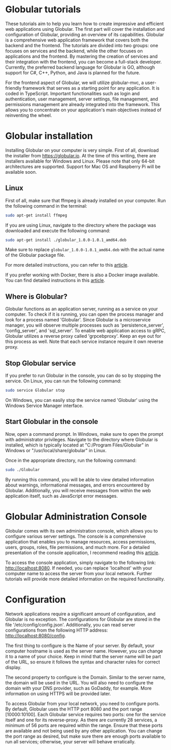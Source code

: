 # Globular tutorials
These tutorials aim to help you learn how to create impressive and efficient web applications using Globular. The first part will cover the installation and configuration of Globular, providing an overview of its capabilities. Globular is a comprehensive web application framework that covers both the backend and the frontend. The tutorials are divided into two groups: one focuses on services and the backend, while the other focuses on applications and the frontend. By mastering the creation of services and their integration with the frontend, you can become a full-stack developer. Currently, the preferred backend language for Globular is GO, although support for C#, C++, Python, and Java is planned for the future.

For the frontend aspect of Globular, we will utilize globular-mvc, a user-friendly framework that serves as a starting point for any application. It is coded in TypeScript. Important functionalities such as login and authentication, user management, server settings, file management, and permissions management are already integrated into the framework. This allows you to concentrate on your application's main objectives instead of reinventing the wheel.

# Globular installation
Installing Globular on your computer is very simple. First of all, download the installer from https://globular.io. At the time of this writing, there are installers available for Windows and Linux. Please note that only 64-bit architectures are supported. Support for Mac OS and Raspberry Pi will be available soon.

## Linux
First of all, make sure that ffmpeg is already installed on your computer. Run the following command in the terminal:

```bash
sudo apt-get install ffmpeg
```

If you are using Linux, navigate to the directory where the package was downloaded and execute the following command:

```bash
sudo apt-get install ./globular_1.0.0-1.0.1_amd64.deb
```

Make sure to replace `globular_1.0.0-1.0.1_amd64.deb` with the actual name of the Globular package file.

For more detailed instructions, you can refer to this [article](https://medium.com/@dave.courtois60/in-this-article-i-will-guide-you-through-the-installation-and-configuration-of-your-personal-cloud-f8bdce33d33a).

If you prefer working with Docker, there is also a Docker image available. You can find detailed instructions in this [article](https://medium.com/@dave.courtois60/installing-globular-using-docker-fabd4f96b095).

## Where is Globular?
Globular functions as an application server, running as a service on your computer. To check if it is running, you can open the process manager and look for a process named 'Globular'. Since Globular is a microservice manager, you will observe multiple processes such as 'persistence_server', 'config_server', and 'sql_server'. To enable web application access to gRPC, Globular utilizes a reverse proxy called 'grpcebproxy'. Keep an eye out for this process as well. Note that each service instance require it own reverse proxy.

## Stop Globular service
If you prefer to run Globular in the console, you can do so by stopping the service. On Linux, you can run the following command:

```bash
sudo service Globular stop
```

On Windows, you can easily stop the service named 'Globular' using the Windows Service Manager interface.

## Start Globular in the console
Now, open a command prompt. In Windows, make sure to open the prompt with administrator privileges. Navigate to the directory where Globular is installed, which is typically located at "C:/Program Files/Globular" in Windows or "/usr/local/share/globular" in Linux.

Once in the appropriate directory, run the following command:

```bash
sudo ./Globular
```

By running this command, you will be able to view detailed information about warnings, informational messages, and errors encountered by Globular. Additionally, you will receive messages from within the web application itself, such as JavaScript error messages.

# Globular Administration Console
Globular comes with its own administration console, which allows you to configure various server settings. The console is a comprehensive application that enables you to manage resources, access permissions, users, groups, roles, file permissions, and much more. For a detailed presentation of the console application, I recommend reading this [article](https://medium.com/@dave.courtois60/here-comes-globular-5dee34eb52f8).

To access the console application, simply navigate to the following link: [http://localhost:8080](http://localhost:8080). If needed, you can replace 'localhost' with your computer name to access the server from your local network. Further tutorials will provide more detailed information on the required functionality.

# Configuration
Network applications require a significant amount of configuration, and Globular is no exception. The configurations for Globular are stored in the file '/etc/config/config.json'. Additionally, you can read server configurations from the following HTTP address: [http://localhost:8080/config](http://localhost:8080/config).

The first thing to configure is the Name of your server. By default, your computer hostname is used as the server name. However, you can change it to a name of your choice. Keep in mind that the server name will be part of the URL, so ensure it follows the syntax and character rules for correct display.

The second property to configure is the Domain. Similar to the server name, the domain will be used in the URL. You will also need to configure the domain with your DNS provider, such as GoDaddy, for example. More information on using HTTPS will be provided later.

To access Globular from your local network, you need to configure ports. By default, Globular uses the HTTP port 8080 and the port range [10000:10100]. Each Globular service requires two ports: one for the service itself and one for its reverse-proxy. As there are currently 28 services, a minimum of 56 ports are required within the range. Ensure that these ports are available and not being used by any other application. You can change the port range as desired, but make sure there are enough ports available to run all services; otherwise, your server will behave erratically.